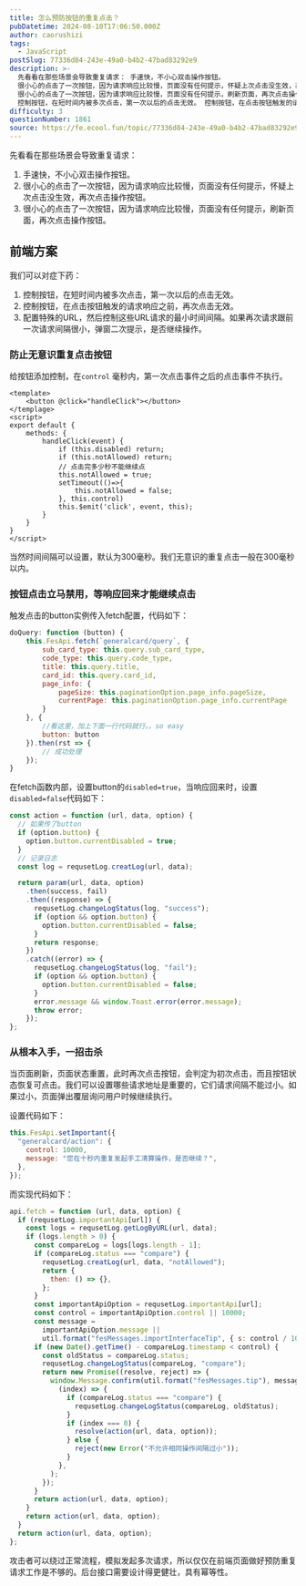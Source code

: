 ```yaml
---
title: 怎么预防按钮的重复点击？
pubDatetime: 2024-08-10T17:06:50.000Z
author: caorushizi
tags:
  - JavaScript
postSlug: 77336d84-243e-49a0-b4b2-47bad83292e9
description: >-
  先看看在那些场景会导致重复请求： 手速快，不小心双击操作按钮。
  很小心的点击了一次按钮，因为请求响应比较慢，页面没有任何提示，怀疑上次点击没生效，再次点击操作按钮。
  很小心的点击了一次按钮，因为请求响应比较慢，页面没有任何提示，刷新页面，再次点击操作按钮。 前端方案 我们可以对症下药：
  控制按钮，在短时间内被多次点击，第一次以后的点击无效。 控制按钮，在点击按钮触发的请求响应之前，再次点击无效。
difficulty: 3
questionNumber: 1861
source: https://fe.ecool.fun/topic/77336d84-243e-49a0-b4b2-47bad83292e9
---
```


先看看在那些场景会导致重复请求：

1. 手速快，不小心双击操作按钮。
2. 很小心的点击了一次按钮，因为请求响应比较慢，页面没有任何提示，怀疑上次点击没生效，再次点击操作按钮。
3. 很小心的点击了一次按钮，因为请求响应比较慢，页面没有任何提示，刷新页面，再次点击操作按钮。

## 前端方案

我们可以对症下药：

1. 控制按钮，在短时间内被多次点击，第一次以后的点击无效。
2. 控制按钮，在点击按钮触发的请求响应之前，再次点击无效。
3. 配置特殊的URL，然后控制这些URL请求的最小时间间隔。如果再次请求跟前一次请求间隔很小，弹窗二次提示，是否继续操作。

### 防止无意识重复点击按钮

给按钮添加控制，在`control` 毫秒内，第一次点击事件之后的点击事件不执行。

```text
<template>
    <button @click="handleClick"></button>
</templage>
<script>
export default {
    methods: {
        handleClick(event) {
            if (this.disabled) return;
            if (this.notAllowed) return;
            // 点击完多少秒不能继续点
            this.notAllowed = true;
            setTimeout(()=>{
                this.notAllowed = false;
            }, this.control)
            this.$emit('click', event, this);
        }
    }
}
</script>
```

当然时间间隔可以设置，默认为300毫秒。我们无意识的重复点击一般在300毫秒以内。

### 按钮点击立马禁用，等响应回来才能继续点击

触发点击的button实例传入fetch配置，代码如下：

```js
doQuery: function (button) {
    this.FesApi.fetch(`generalcard/query`, {
        sub_card_type: this.query.sub_card_type,
        code_type: this.query.code_type,
        title: this.query.title,
        card_id: this.query.card_id,
        page_info: {
            pageSize: this.paginationOption.page_info.pageSize,
            currentPage: this.paginationOption.page_info.currentPage
        }
    }, {
        //看这里，加上下面一行代码就行。。so easy
        button: button
    }).then(rst => {
        // 成功处理
    });
}

```

在fetch函数内部，设置button的`disabled=true`，当响应回来时，设置`disabled=false`代码如下：

```js
const action = function (url, data, option) {
  // 如果传了button
  if (option.button) {
    option.button.currentDisabled = true;
  }
  // 记录日志
  const log = requsetLog.creatLog(url, data);

  return param(url, data, option)
    .then(success, fail)
    .then((response) => {
      requsetLog.changeLogStatus(log, "success");
      if (option && option.button) {
        option.button.currentDisabled = false;
      }
      return response;
    })
    .catch((error) => {
      requsetLog.changeLogStatus(log, "fail");
      if (option && option.button) {
        option.button.currentDisabled = false;
      }
      error.message && window.Toast.error(error.message);
      throw error;
    });
};
```

### 从根本入手，一招击杀

当页面刷新，页面状态重置，此时再次点击按钮，会判定为初次点击，而且按钮状态恢复可点击。我们可以设置哪些请求地址是重要的，它们请求间隔不能过小。如果过小，页面弹出覆层询问用户时候继续执行。

设置代码如下：

```js
this.FesApi.setImportant({
  "generalcard/action": {
    control: 10000,
    message: "您在十秒内重复发起手工清算操作，是否继续？",
  },
});
```

而实现代码如下：

```js
api.fetch = function (url, data, option) {
  if (requsetLog.importantApi[url]) {
    const logs = requsetLog.getLogByURL(url, data);
    if (logs.length > 0) {
      const compareLog = logs[logs.length - 1];
      if (compareLog.status === "compare") {
        requsetLog.creatLog(url, data, "notAllowed");
        return {
          then: () => {},
        };
      }
      const importantApiOption = requsetLog.importantApi[url];
      const control = importantApiOption.control || 10000;
      const message =
        importantApiOption.message ||
        util.format("fesMessages.importInterfaceTip", { s: control / 1000 });
      if (new Date().getTime() - compareLog.timestamp < control) {
        const oldStatus = compareLog.status;
        requsetLog.changeLogStatus(compareLog, "compare");
        return new Promise((resolve, reject) => {
          window.Message.confirm(util.format("fesMessages.tip"), message).then(
            (index) => {
              if (compareLog.status === "compare") {
                requsetLog.changeLogStatus(compareLog, oldStatus);
              }
              if (index === 0) {
                resolve(action(url, data, option));
              } else {
                reject(new Error("不允许相同操作间隔过小"));
              }
            },
          );
        });
      }
      return action(url, data, option);
    }
    return action(url, data, option);
  }
  return action(url, data, option);
};
```

攻击者可以绕过正常流程，模拟发起多次请求，所以仅仅在前端页面做好预防重复请求工作是不够的。后台接口需要设计得更健壮，具有幂等性。
